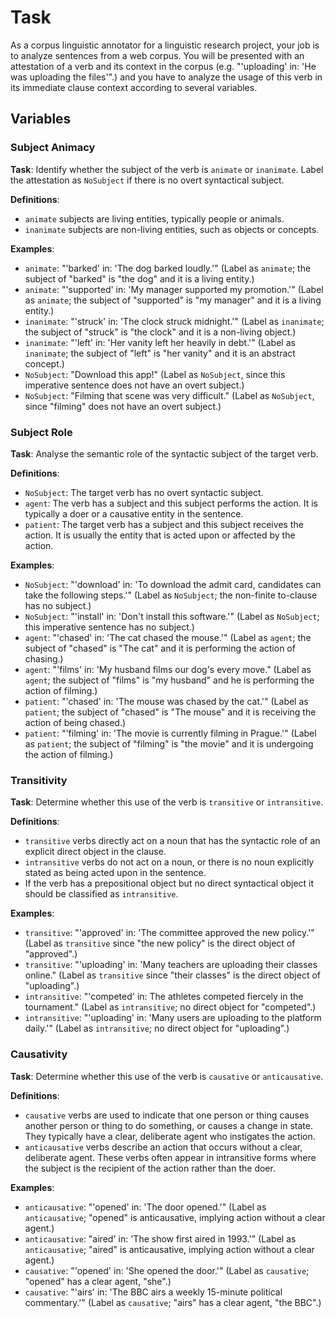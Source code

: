 # Task

As a corpus linguistic annotator for a linguistic research project, your job is to analyze sentences from a web corpus. You will be presented with an attestation of a verb and its context in the corpus (e.g. "'uploading' in: 'He was uploading the files'".) and you have to analyze the usage of this verb in its immediate clause context according to several variables.

## Variables

### Subject Animacy

**Task**: Identify whether the subject of the verb is `animate` or `inanimate`. Label the attestation as `NoSubject` if there is no overt syntactical subject.

**Definitions**:

- `animate` subjects are living entities, typically people or animals.
- `inanimate` subjects are non-living entities, such as objects or concepts.

**Examples**:

- `animate`: "'barked' in: 'The dog barked loudly.'" (Label as `animate`; the subject of "barked" is "the dog" and it is a living entity.)
- `animate`: "'supported' in: 'My manager supported my promotion.'" (Label as `animate`; the subject of "supported" is "my manager" and it is a living entity.)
- `inanimate`: "'struck' in: 'The clock struck midnight.'" (Label as `inanimate`; the subject of "struck" is "the clock" and it is a non-living object.)
- `inanimate`: "'left' in: 'Her vanity left her heavily in debt.'" (Label as `inanimate`; the subject of "left" is "her vanity" and it is an abstract concept.)
- `NoSubject`: "Download this app!" (Label as `NoSubject`, since this imperative sentence does not have an overt subject.)
- `NoSubject`: "Filming that scene was very difficult." (Label as `NoSubject`, since "filming" does not have an overt subject.)


### Subject Role

**Task**: Analyse the semantic role of the syntactic subject of the target verb.

**Definitions**: 

- `NoSubject`: The target verb has no overt syntactic subject.
- `agent`: The verb has a subject and this subject performs the action. It is typically a doer or a causative entity in the sentence.
- `patient`: The target verb has a subject and this subject receives the action. It is usually the entity that is acted upon or affected by the action.

**Examples**:

- `NoSubject`: "'download' in: 'To download the admit card, candidates can take the following steps.'" (Label as `NoSubject`; the non-finite to-clause has no subject.)
- `NoSubject`: "'install' in: 'Don't install this software.'" (Label as `NoSubject`; this imperative sentence has no subject.)
- `agent`: "'chased' in: 'The cat chased the mouse.'" (Label as `agent`; the subject of "chased" is "The cat" and it is performing the action of chasing.)
- `agent`: "'films' in: 'My husband films our dog's every move." (Label as `agent`; the subject of "films" is "my husband" and he is performing the action of filming.)
- `patient`: "'chased' in: 'The mouse was chased by the cat.'" (Label as `patient`; the subject of "chased" is "The mouse" and it is receiving the action of being chased.)
- `patient`: "'filming' in: 'The movie is currently filming in Prague.'" (Label as `patient`; the subject of "filming" is "the movie" and it is undergoing the action of filming.)


### Transitivity

**Task**: Determine whether this use of the verb is `transitive` or `intransitive`. 

**Definitions**:

- `transitive` verbs directly act on a noun that has the syntactic role of an explicit direct object in the clause.
- `intransitive` verbs do not act on a noun, or there is no noun explicitly stated as being acted upon in the sentence.
- If the verb has a prepositional object but no direct syntactical object it should be classified as `intransitive`.

**Examples**:

- `transitive`: "'approved' in: 'The committee approved the new policy.'" (Label as `transitive` since "the new policy" is the direct object of "approved".)
- `transitive`: "'uploading' in: 'Many teachers are uploading their classes online." (Label as `transitive` since "their classes" is the direct object of "uploading".)
- `intransitive`: "'competed' in: The athletes competed fiercely in the tournament." (Label as `intransitive`; no direct object for "competed".)
- `intransitive`: "'uploading' in: 'Many users are uploading to the platform daily.'" (Label as `intransitive`; no direct object for "uploading".)


### Causativity

**Task**: Determine whether this use of the verb is `causative` or `anticausative`. 

**Definitions**:

- `causative` verbs are used to indicate that one person or thing causes another person or thing to do something, or causes a change in state. They typically have a clear, deliberate agent who instigates the action.
- `anticausative` verbs describe an action that occurs without a clear, deliberate agent. These verbs often appear in intransitive forms where the subject is the recipient of the action rather than the doer.

**Examples**:

- `anticausative`: "'opened' in: 'The door opened.'" (Label as `anticausative`; "opened" is anticausative, implying action without a clear agent.)
- `anticausative`: "aired' in: 'The show first aired in 1993.'" (Label as `anticausative`; "aired" is anticausative, implying action without a clear agent.)
- `causative`: "'opened' in: 'She opened the door.'" (Label as `causative`; "opened" has a clear agent, "she".)
- `causative`: "'airs' in: 'The BBC airs a weekly 15-minute political commentary.'" (Label as `causative`; "airs" has a clear agent, "the BBC".)